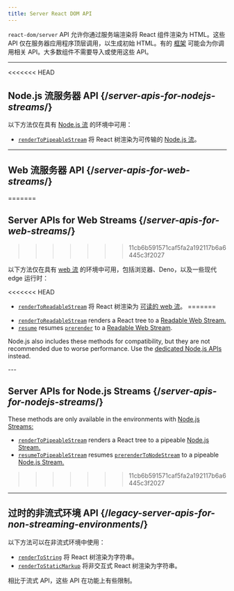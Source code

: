 ```yaml
---
title: Server React DOM API
---
```


<Intro>

`react-dom/server` API 允许你通过服务端渲染将 React 组件渲染为 HTML。这些 API 仅在服务器应用程序顶层调用，以生成初始 HTML。有的 [框架](/learn/start-a-new-react-project#full-stack-frameworks) 可能会为你调用相关 API。大多数组件不需要导入或使用这些 API。

</Intro>

---

<<<<<<< HEAD
## Node.js 流服务器 API {/*server-apis-for-nodejs-streams*/}

以下方法仅在具有 [Node.js 流](https://nodejs.org/api/stream.html) 的环境中可用：

* [`renderToPipeableStream`](/reference/react-dom/server/renderToPipeableStream) 将 React 树渲染为可传输的 [Node.js 流](https://nodejs.org/api/stream.html)。

---

## Web 流服务器 API {/*server-apis-for-web-streams*/}
=======
## Server APIs for Web Streams {/*server-apis-for-web-streams*/}
>>>>>>> 11cb6b591571caf5fa2a192117b6a6445c3f2027

以下方法仅在具有 [web 流](https://developer.mozilla.org/zh-CN/docs/Web/API/Streams_API) 的环境中可用，包括浏览器、Deno，以及一些现代 edge 运行时：

<<<<<<< HEAD
+   [`renderToReadableStream`](/reference/react-dom/server/renderToReadableStream) 将 React 树渲染为 [可读的 web 流](https://developer.mozilla.org/zh-CN/docs/Web/API/ReadableStream)。
=======
* [`renderToReadableStream`](/reference/react-dom/server/renderToReadableStream) renders a React tree to a [Readable Web Stream.](https://developer.mozilla.org/en-US/docs/Web/API/ReadableStream)
* [`resume`](/reference/react-dom/server/renderToPipeableStream) resumes [`prerender`](/reference/react-dom/static/prerender) to a [Readable Web Stream](https://developer.mozilla.org/en-US/docs/Web/API/ReadableStream).


<Note>

Node.js also includes these methods for compatibility, but they are not recommended due to worse performance. Use the [dedicated Node.js APIs](#server-apis-for-nodejs-streams) instead.

</Note>
---

## Server APIs for Node.js Streams {/*server-apis-for-nodejs-streams*/}

These methods are only available in the environments with [Node.js Streams:](https://nodejs.org/api/stream.html)

* [`renderToPipeableStream`](/reference/react-dom/server/renderToPipeableStream) renders a React tree to a pipeable [Node.js Stream.](https://nodejs.org/api/stream.html)
* [`resumeToPipeableStream`](/reference/react-dom/server/renderToPipeableStream) resumes [`prerenderToNodeStream`](/reference/react-dom/static/prerenderToNodeStream) to a pipeable [Node.js Stream.](https://nodejs.org/api/stream.html)
>>>>>>> 11cb6b591571caf5fa2a192117b6a6445c3f2027

---

## 过时的非流式环境 API {/*legacy-server-apis-for-non-streaming-environments*/}

以下方法可以在非流式环境中使用：

* [`renderToString`](/reference/react-dom/server/renderToString) 将 React 树渲染为字符串。
* [`renderToStaticMarkup`](/reference/react-dom/server/renderToStaticMarkup) 将非交互式 React 树渲染为字符串。

相比于流式 API，这些 API 在功能上有些限制。
